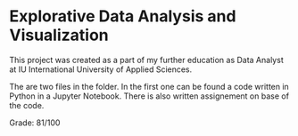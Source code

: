 # Explorative Data Analysis and Visualization

This project was created as a part of my further education as Data Analyst at IU International University of Applied Sciences.

The are two files in the folder. In the first one can be found a code written in Python in a Jupyter Notebook. There is also written assignement on base of the code.

Grade: 81/100

